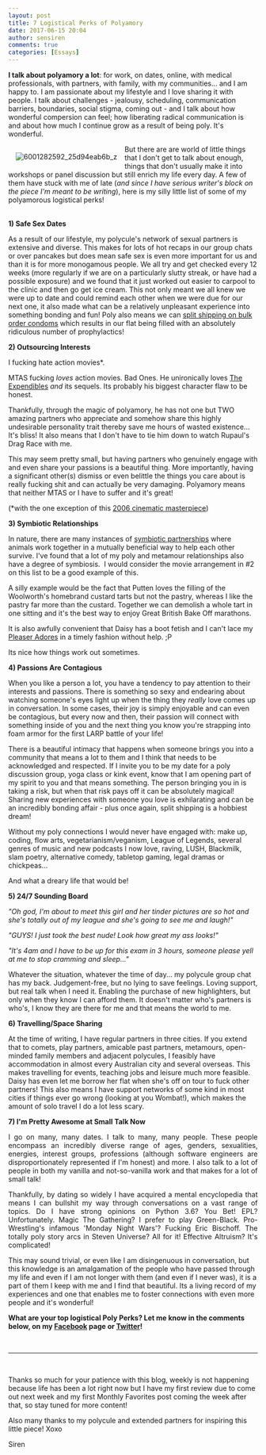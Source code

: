 ```yaml
---
layout: post
title: 7 Logistical Perks of Polyamory
date: 2017-06-15 20:04
author: sensiren
comments: true
categories: [Essays]
---
```

<strong>I talk about polyamory a lot</strong>: for work, on dates, online, with medical professionals, with partners, with family, with my communities... and I am happy to. I am passionate about my lifestyle and I love sharing it with people. I talk about challenges - jealousy, scheduling, communication barriers, boundaries, social stigma, coming out - and I talk about how wonderful compersion can feel; how liberating radical communication is and about how much I continue grow as a result of being poly. It's wonderful.

<img class=" size-medium wp-image-1291 alignleft" src="https://sensiren.files.wordpress.com/2017/06/6001282592_25d94eab6b_z.jpg?w=300" alt="6001282592_25d94eab6b_z" style="float:left;padding:15px"/>

But there are are world of little things that I don't get to talk about enough, things that don't usually make it into workshops or panel discussion but still enrich my life every day. A few of them have stuck with me of late (<em>and since I have serious writer's block on the piece I'm meant to be writing</em>), here is my silly little list of some of my polyamorous logistical perks! <br><br>

<strong>1) Safe Sex Dates</strong>

As a result of our lifestyle, my polycule's network of sexual partners is extensive and diverse. This makes for lots of hot recaps in our group chats or over pancakes but does mean safe sex is even more important for us and than it is for more monogamous people. We all try and get checked every 12 weeks (more regularly if we are on a particularly slutty streak, or have had a possible exposure) and we found that it just worked out easier to carpool to the clinic and then go get ice cream. This not only meant we all knew we were up to date and could remind each other when we were due for our next one, it also made what can be a relatively unpleasant experience into something bonding and fun! Poly also means we can <a href="http://www.condomsaustralia.com.au">split shipping on bulk order condoms</a> which results in our flat being filled with an absolutely ridiculous number of prophylactics!

<strong>2) Outsourcing Interests</strong>

I fucking hate action movies*.

MTAS fucking <em>loves </em>action movies. Bad Ones. He unironically loves <a href="http://www.imdb.com/title/tt1320253/">The Expendibles</a> <em>and </em>its sequels. Its probably his biggest character flaw to be honest.

Thankfully, through the magic of polyamory, he has not one but TWO amazing partners who appreciate and somehow share this highly undesirable personality trait thereby save me hours of wasted existence... It's bliss! It also means that I don't have to tie him down to watch Rupaul's Drag Race with me.

This may seem pretty small, but having partners who genuinely engage with and even share your passions is a beautiful thing. More importantly, having a significant other(s) dismiss or even belittle the things you care about is really fucking shit and can actually be very damaging. Polyamory means that neither MTAS or I have to suffer and it's great!

(*with the one exception of this <a href="http://www.imdb.com/title/tt0398913/">2006 cinematic masterpiece</a>)

<strong>3) Symbiotic Relationships</strong>

In nature, there are many instances of <a href="https://www.youtube.com/watch?v=Qqa0OPbdvjw">symbiotic partnerships</a> where animals work together in a mutually beneficial way to help each other survive. I've found that a lot of my poly and metamour relationships also have a degree of symbiosis.  I would consider the movie arrangement in #2 on this list to be a good example of this.

A silly example would be the fact that Putten loves the filling of the Woolworth's homebrand custard tarts but not the pastry, whereas I like the pastry far more than the custard. Together we can demolish a whole tart in one sitting and it's the best way to enjoy Great British Bake Off marathons.

It is also awfully convenient that Daisy has a boot fetish and I can't lace my <a href="https://shoeme.com.au/ADO2023BM">Pleaser Adores</a> in a timely fashion without help. ;P

Its nice how things work out sometimes.

<strong>4) Passions Are Contagious</strong>

When you like a person a lot, you have a tendency to pay attention to their interests and passions. There is something so sexy and endearing about watching someone's eyes light up when the thing they <em>really </em>love comes up in conversation. In some cases, their joy is simply enjoyable and can even be contagious, but every now and then, their passion will connect with something inside of you and the next thing you know you're strapping into foam armor for the first LARP battle of your life!

There is a beautiful intimacy that happens when someone brings you into a community that means a lot to them and I think that needs to be acknowledged and respected. If I invite you to be my date for a poly discussion group, yoga class or kink event, know that I am opening part of my spirit to you and that means something. The person bringing you in is taking a risk, but when that risk pays off it can be absolutely magical! Sharing new experiences with someone you love is exhilarating and can be an incredibly bonding affair - plus once again, split shipping is a hobbiest dream!

Without my poly connections I would never have engaged with: make up, coding, flow arts, vegetarianism/veganism, League of Legends, several genres of music and new podcasts I now love, raving, LUSH, Blackmilk, slam poetry, alternative comedy, tabletop gaming, legal dramas or chickpeas...

And what a dreary life that would be!

<strong>5) 24/7 Sounding Board</strong>

<em>"Oh god, I'm about to meet this girl and her tinder pictures are so hot and she's totally out of my league and she's going to see me and laugh!"</em>

<em>"GUYS! I just took the best nude! Look how great my ass looks!"</em>

<em>"It's 4am and I have to be up for this exam in 3 hours, someone please yell at me to stop cramming and sleep..."</em>

Whatever the situation, whatever the time of day... my polycule group chat has my back. Judgement-free, but no lying to save feelings. Loving support, but real talk when I need it. Enabling the purchase of new highlighters, but only when they know I can afford them. It doesn't matter who's partners is who's, I know they are there for me and that means the world to me.

<strong>6) Travelling/Space Sharing</strong>

At the time of writing, I have regular partners in three cities. If you extend that to comets, play partners, amicable past partners, metamours, open-minded family members and adjacent polycules, I feasibly have accommodation in almost every Australian city and several overseas. This makes travelling for events, teaching jobs and leisure much more feasible. Daisy has even let me borrow her flat when she's off on tour to fuck other partners! This also means I have support networks of some kind in most cities if things ever go wrong (looking at you Wombat!), which makes the amount of solo travel I do a lot less scary.

<strong>7) I'm Pretty </strong><strong>Awesome at Small Talk Now</strong>
<p style="text-align:justify;">I go on many, many dates. I talk to many, many people. These people encompass an incredibly diverse range of ages, genders, sexualities, energies, interest groups, professions (although software engineers are disproportionately represented if I'm honest) and more. I also talk to a lot of people in both my vanilla and not-so-vanilla work and that makes for a lot of small talk!</p>
<p style="text-align:justify;">Thankfully, by dating so widely I have acquired a mental encyclopedia that means I can bullshit my way through conversations on a vast range of topics. Do I have strong opinions on Python 3.6? You Bet! EPL? Unfortunately. Magic The Gathering? I prefer to play Green-Black. Pro-Wrestling's infamous 'Monday Night Wars'? Fucking Eric Bischoff. The totally poly story arcs in Steven Universe? All for it! Effective Altruism? It's complicated!</p>
This may sound trivial, or even like I am disingenuous in conversation, but this knowledge is an amalgamation of the people who have passed through my life and even if I am not longer with them (and even if I never was), it is a part of them I keep with me and I find that beautiful. Its a living record of my experiences and one that enables me to foster connections with even more people and it's wonderful!

<strong>What are your top logistical Poly Perks? Let me know in the comments below, on my <a href="https://www.facebook.com/sirenvandoll">Facebook</a> page or <a href="http://twitter.com/thesensiren">Twitter</a>!</strong>

&nbsp;

<hr />

&nbsp;

Thanks so much for your patience with this blog, weekly is not happening because life has been a lot right now but I have my first review due to come out next week and my first Monthly Favorites post coming the week after that, so stay tuned for more content!

Also many thanks to my polycule and extended partners for inspiring this little piece! Xoxo

Siren
